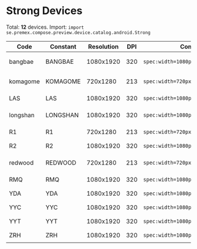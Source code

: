 # Strong Devices

Total: **12** devices. Import: `import se.premex.compose.preview.device.catalog.android.Strong`

| Code | Constant | Resolution | DPI | Compose Spec | Preview Usage |
|------|----------|------------|-----|-------------|---------------|
| bangbae | BANGBAE | 1080x1920 | 320 | `spec:width=1080px,height=1920px,dpi=320` | `@Preview(device = Strong.BANGBAE)` |
| komagome | KOMAGOME | 720x1280 | 213 | `spec:width=720px,height=1280px,dpi=213` | `@Preview(device = Strong.KOMAGOME)` |
| LAS | LAS | 1080x1920 | 320 | `spec:width=1080px,height=1920px,dpi=320` | `@Preview(device = Strong.LAS)` |
| longshan | LONGSHAN | 1080x1920 | 320 | `spec:width=1080px,height=1920px,dpi=320` | `@Preview(device = Strong.LONGSHAN)` |
| R1 | R1 | 720x1280 | 213 | `spec:width=720px,height=1280px,dpi=213` | `@Preview(device = Strong.R1)` |
| R2 | R2 | 1080x1920 | 320 | `spec:width=1080px,height=1920px,dpi=320` | `@Preview(device = Strong.R2)` |
| redwood | REDWOOD | 720x1280 | 213 | `spec:width=720px,height=1280px,dpi=213` | `@Preview(device = Strong.REDWOOD)` |
| RMQ | RMQ | 1080x1920 | 320 | `spec:width=1080px,height=1920px,dpi=320` | `@Preview(device = Strong.RMQ)` |
| YDA | YDA | 1080x1920 | 320 | `spec:width=1080px,height=1920px,dpi=320` | `@Preview(device = Strong.YDA)` |
| YYC | YYC | 1080x1920 | 320 | `spec:width=1080px,height=1920px,dpi=320` | `@Preview(device = Strong.YYC)` |
| YYT | YYT | 1080x1920 | 320 | `spec:width=1080px,height=1920px,dpi=320` | `@Preview(device = Strong.YYT)` |
| ZRH | ZRH | 1080x1920 | 320 | `spec:width=1080px,height=1920px,dpi=320` | `@Preview(device = Strong.ZRH)` |

<!-- Generated automatically. Do not edit manually. -->
